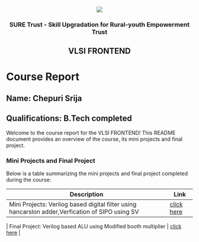 <!-- PROJECT LOGO -->
<br />

<div align="center">
   <img src='https://user-images.githubusercontent.com/73131499/166115643-d3187f47-d38f-41b2-ae42-5ecbbc60de14.png' />


<h3 align="center">SURE Trust - Skill Upgradation for Rural-youth Empowerment Trust</h3>
  <h2>VLSI FRONTEND</h2>
</div>

# Course Report

## Name: Chepuri Srija

## Qualifications: B.Tech completed

Welcome to the course report for the VLSI FRONTEND! This README document provides an overview of the course, its mini projects and final project.

### Mini Projects and Final Project

Below is a table summarizing the mini projects and final project completed during the course:

| Description                               | Link                                    |
|-------------------------------------------|-----------------------------------------|
| Mini Projects: Verilog based digital filter using hancarslon adder,Verfication of SIPO using SV|[click here](https://github.com/Chepurisrija/G15-VLSI_Frontend/tree/main/Mini%20Projects/Srija)                         |

| Final Project: Verilog based ALU using Modified booth multiplier     | [click here](https://github.com/Chepurisrija/G15-VLSI_Frontend/tree/main/Final%20Capstone%20Project/Srija)                         |
